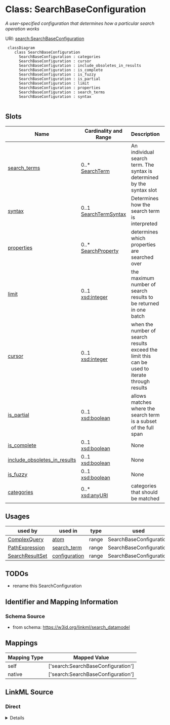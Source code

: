# Class: SearchBaseConfiguration
_A user-specified configuration that determines how a particular search operation works_





URI: [search:SearchBaseConfiguration](https://w3id.org/linkml/search_datamodel/SearchBaseConfiguration)


```{mermaid}
 classDiagram
    class SearchBaseConfiguration
      SearchBaseConfiguration : categories
      SearchBaseConfiguration : cursor
      SearchBaseConfiguration : include_obsoletes_in_results
      SearchBaseConfiguration : is_complete
      SearchBaseConfiguration : is_fuzzy
      SearchBaseConfiguration : is_partial
      SearchBaseConfiguration : limit
      SearchBaseConfiguration : properties
      SearchBaseConfiguration : search_terms
      SearchBaseConfiguration : syntax
      
```



<!-- no inheritance hierarchy -->


## Slots

| Name | Cardinality and Range | Description | Inheritance |
| ---  | --- | --- | --- |
| [search_terms](search_terms.md) | 0..* <br/> [SearchTerm](SearchTerm.md) | An individual search term. The syntax is determined by the syntax slot  | direct |
| [syntax](syntax.md) | 0..1 <br/> [SearchTermSyntax](SearchTermSyntax.md) | Determines how the search term is interpreted  | direct |
| [properties](properties.md) | 0..* <br/> [SearchProperty](SearchProperty.md) | determines which properties are searched over  | direct |
| [limit](limit.md) | 0..1 <br/> [xsd:integer](http://www.w3.org/2001/XMLSchema#integer) | the maximum number of search results to be returned in one batch  | direct |
| [cursor](cursor.md) | 0..1 <br/> [xsd:integer](http://www.w3.org/2001/XMLSchema#integer) | when the number of search results exceed the limit this can be used to iterate through results  | direct |
| [is_partial](is_partial.md) | 0..1 <br/> [xsd:boolean](http://www.w3.org/2001/XMLSchema#boolean) | allows matches where the search term is a subset of the full span  | direct |
| [is_complete](is_complete.md) | 0..1 <br/> [xsd:boolean](http://www.w3.org/2001/XMLSchema#boolean) | None  | direct |
| [include_obsoletes_in_results](include_obsoletes_in_results.md) | 0..1 <br/> [xsd:boolean](http://www.w3.org/2001/XMLSchema#boolean) | None  | direct |
| [is_fuzzy](is_fuzzy.md) | 0..1 <br/> [xsd:boolean](http://www.w3.org/2001/XMLSchema#boolean) | None  | direct |
| [categories](categories.md) | 0..* <br/> [xsd:anyURI](http://www.w3.org/2001/XMLSchema#anyURI) | categories that should be matched  | direct |



## Usages

| used by | used in | type | used |
| ---  | --- | --- | --- |
| [ComplexQuery](ComplexQuery.md) | [atom](atom.md) | range | SearchBaseConfiguration |
| [PathExpression](PathExpression.md) | [search_term](search_term.md) | range | SearchBaseConfiguration |
| [SearchResultSet](SearchResultSet.md) | [configuration](configuration.md) | range | SearchBaseConfiguration |



## TODOs

* rename this SearchConfiguration

## Identifier and Mapping Information







### Schema Source


* from schema: https://w3id.org/linkml/search_datamodel





## Mappings

| Mapping Type | Mapped Value |
| ---  | ---  |
| self | ['search:SearchBaseConfiguration']|join(', ') |
| native | ['search:SearchBaseConfiguration']|join(', ') |


## LinkML Source

<!-- TODO: investigate https://stackoverflow.com/questions/37606292/how-to-create-tabbed-code-blocks-in-mkdocs-or-sphinx -->

### Direct

<details>
```yaml
name: SearchBaseConfiguration
description: A user-specified configuration that determines how a particular search
  operation works
todos:
- rename this SearchConfiguration
from_schema: https://w3id.org/linkml/search_datamodel
rank: 1000
attributes:
  search_terms:
    name: search_terms
    description: An individual search term. The syntax is determined by the syntax
      slot
    comments:
    - This slot is optional when the configuration is used to paramterize multiple
      searches
    - If multiple terms are provided this is treated as a union query
    from_schema: https://w3id.org/linkml/search_datamodel
    rank: 1000
    multivalued: true
    range: SearchTerm
  syntax:
    name: syntax
    description: Determines how the search term is interpreted
    from_schema: https://w3id.org/linkml/search_datamodel
    rank: 1000
    range: SearchTermSyntax
  properties:
    name: properties
    description: determines which properties are searched over
    from_schema: https://w3id.org/linkml/search_datamodel
    rank: 1000
    multivalued: true
    range: SearchProperty
  limit:
    name: limit
    description: the maximum number of search results to be returned in one batch
    from_schema: https://w3id.org/linkml/search_datamodel
    rank: 1000
    range: integer
  cursor:
    name: cursor
    description: when the number of search results exceed the limit this can be used
      to iterate through results
    from_schema: https://w3id.org/linkml/search_datamodel
    rank: 1000
    range: integer
  is_partial:
    name: is_partial
    description: allows matches where the search term is a subset of the full span
    from_schema: https://w3id.org/linkml/search_datamodel
    rank: 1000
    range: boolean
  is_complete:
    name: is_complete
    deprecated: use is_partial
    from_schema: https://w3id.org/linkml/search_datamodel
    rank: 1000
    range: boolean
  include_obsoletes_in_results:
    name: include_obsoletes_in_results
    deprecated: use properties to explicitly list properties
    from_schema: https://w3id.org/linkml/search_datamodel
    rank: 1000
    range: boolean
  is_fuzzy:
    name: is_fuzzy
    from_schema: https://w3id.org/linkml/search_datamodel
    rank: 1000
    range: boolean
  categories:
    name: categories
    description: categories that should be matched
    from_schema: https://w3id.org/linkml/search_datamodel
    rank: 1000
    multivalued: true
    range: uriorcurie

```
</details>

### Induced

<details>
```yaml
name: SearchBaseConfiguration
description: A user-specified configuration that determines how a particular search
  operation works
todos:
- rename this SearchConfiguration
from_schema: https://w3id.org/linkml/search_datamodel
rank: 1000
attributes:
  search_terms:
    name: search_terms
    description: An individual search term. The syntax is determined by the syntax
      slot
    comments:
    - This slot is optional when the configuration is used to paramterize multiple
      searches
    - If multiple terms are provided this is treated as a union query
    from_schema: https://w3id.org/linkml/search_datamodel
    rank: 1000
    multivalued: true
    alias: search_terms
    owner: SearchBaseConfiguration
    domain_of:
    - SearchBaseConfiguration
    range: SearchTerm
  syntax:
    name: syntax
    description: Determines how the search term is interpreted
    from_schema: https://w3id.org/linkml/search_datamodel
    rank: 1000
    alias: syntax
    owner: SearchBaseConfiguration
    domain_of:
    - SearchBaseConfiguration
    range: SearchTermSyntax
  properties:
    name: properties
    description: determines which properties are searched over
    from_schema: https://w3id.org/linkml/search_datamodel
    rank: 1000
    multivalued: true
    alias: properties
    owner: SearchBaseConfiguration
    domain_of:
    - SearchBaseConfiguration
    range: SearchProperty
  limit:
    name: limit
    description: the maximum number of search results to be returned in one batch
    from_schema: https://w3id.org/linkml/search_datamodel
    rank: 1000
    alias: limit
    owner: SearchBaseConfiguration
    domain_of:
    - SearchBaseConfiguration
    range: integer
  cursor:
    name: cursor
    description: when the number of search results exceed the limit this can be used
      to iterate through results
    from_schema: https://w3id.org/linkml/search_datamodel
    rank: 1000
    alias: cursor
    owner: SearchBaseConfiguration
    domain_of:
    - SearchBaseConfiguration
    - SearchResultSet
    range: integer
  is_partial:
    name: is_partial
    description: allows matches where the search term is a subset of the full span
    from_schema: https://w3id.org/linkml/search_datamodel
    rank: 1000
    alias: is_partial
    owner: SearchBaseConfiguration
    domain_of:
    - SearchBaseConfiguration
    range: boolean
  is_complete:
    name: is_complete
    deprecated: use is_partial
    from_schema: https://w3id.org/linkml/search_datamodel
    rank: 1000
    alias: is_complete
    owner: SearchBaseConfiguration
    domain_of:
    - SearchBaseConfiguration
    range: boolean
  include_obsoletes_in_results:
    name: include_obsoletes_in_results
    deprecated: use properties to explicitly list properties
    from_schema: https://w3id.org/linkml/search_datamodel
    rank: 1000
    alias: include_obsoletes_in_results
    owner: SearchBaseConfiguration
    domain_of:
    - SearchBaseConfiguration
    range: boolean
  is_fuzzy:
    name: is_fuzzy
    from_schema: https://w3id.org/linkml/search_datamodel
    rank: 1000
    alias: is_fuzzy
    owner: SearchBaseConfiguration
    domain_of:
    - SearchBaseConfiguration
    range: boolean
  categories:
    name: categories
    description: categories that should be matched
    from_schema: https://w3id.org/linkml/search_datamodel
    rank: 1000
    multivalued: true
    alias: categories
    owner: SearchBaseConfiguration
    domain_of:
    - SearchBaseConfiguration
    range: uriorcurie

```
</details>